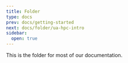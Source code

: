 ```yaml
---
title: Folder
type: docs
prev: docs/getting-started
next: docs/folder/ua-hpc-intro
sidebar:
  open: true
---
```


This is the folder for most of our documentation.
